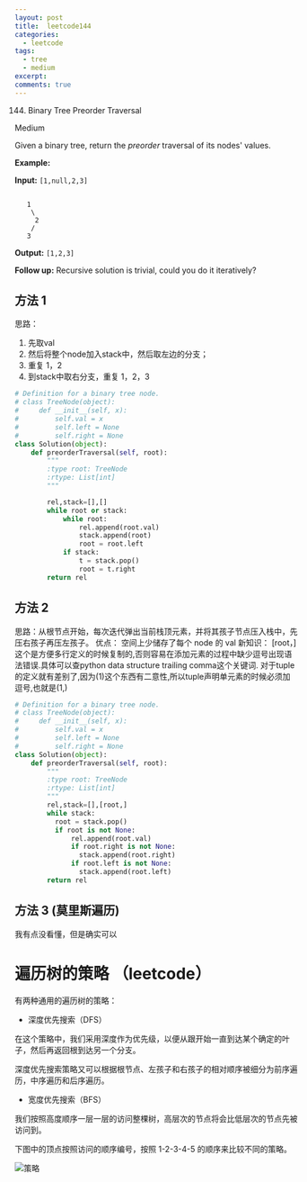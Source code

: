 ```yaml
---
layout: post
title:  leetcode144
categories: 
  - leetcode
tags:
  - tree
  - medium
excerpt: 
comments: true
---
```

144. Binary Tree Preorder Traversal

Medium

Given a binary tree, return the _preorder_ traversal of its nodes' values.

**Example:**

**Input:** `[1,null,2,3]`
```

   1
    \
     2
    /
   3
```

**Output:** `[1,2,3]`

**Follow up:** Recursive solution is trivial, could you do it iteratively?

## 方法 1

思路：
1. 先取val 
2. 然后将整个node加入stack中，然后取左边的分支；
3. 重复 1，2
4. 到stack中取右分支，重复 1，2，3

```py
# Definition for a binary tree node.
# class TreeNode(object):
#     def __init__(self, x):
#         self.val = x
#         self.left = None
#         self.right = None
class Solution(object):
    def preorderTraversal(self, root):
        """
        :type root: TreeNode
        :rtype: List[int]
        """

        rel,stack=[],[]
        while root or stack:
            while root:
                rel.append(root.val)
                stack.append(root)
                root = root.left
            if stack:
                t = stack.pop()
                root = t.right
        return rel

```

## 方法 2

思路：从根节点开始，每次迭代弹出当前栈顶元素，并将其孩子节点压入栈中，先压右孩子再压左孩子。
优点： 空间上少储存了每个 node 的 val
新知识：
[root，]
这个是方便多行定义的时候复制的,否则容易在添加元素的过程中缺少逗号出现语法错误.具体可以查python data structure trailing comma这个关键词. 对于tuple的定义就有差别了,因为(1)这个东西有二意性,所以tuple声明单元素的时候必须加逗号,也就是(1,)

```py
# Definition for a binary tree node.
# class TreeNode(object):
#     def __init__(self, x):
#         self.val = x
#         self.left = None
#         self.right = None
class Solution(object):
    def preorderTraversal(self, root):
        """
        :type root: TreeNode
        :rtype: List[int]
        """
        rel,stack=[],[root,]
        while stack:
          root = stack.pop()
          if root is not None:
              rel.append(root.val)
              if root.right is not None:
                stack.append(root.right)
              if root.left is not None:
                stack.append(root.left)
        return rel

```

## 方法 3 (莫里斯遍历)

我有点没看懂，但是确实可以

# 遍历树的策略 （leetcode）

有两种通用的遍历树的策略：

- 深度优先搜索（DFS）

在这个策略中，我们采用深度作为优先级，以便从跟开始一直到达某个确定的叶子，然后再返回根到达另一个分支。

深度优先搜索策略又可以根据根节点、左孩子和右孩子的相对顺序被细分为前序遍历，中序遍历和后序遍历。

- 宽度优先搜索（BFS）

我们按照高度顺序一层一层的访问整棵树，高层次的节点将会比低层次的节点先被访问到。

下图中的顶点按照访问的顺序编号，按照 1-2-3-4-5 的顺序来比较不同的策略。

![策略](https://pic.leetcode-cn.com/071065c80aaf44da930c7ccb2156b3eac6309d446eb36a376d6478d17cc2400f-102.png)
